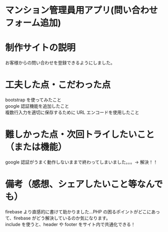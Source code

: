 # マンション管理員用アプリ(問い合わせフォーム追加)

# 制作サイトの説明

お客様からの問い合わせを登録できるようにしました。

# 工夫した点・こだわった点

bootstrap を使ってみたこと  
google 認証機能を追加したこと  
複数行入力を適切に保存するために URL エンコードを使用したこと

# 難しかった点・次回トライしたいこと（または機能）

google 認証がうまく動作しないままで終わってしまいました。。。→ 解決！！

# 備考（感想、シェアしたいこと等なんでも）

firebase より直感的に書けて助かりました…PHP の困るポイントがどこにあって、firebase がどう解決しているのか気になります。  
include を使うと、header や footer をサイト内で共通化できる！
